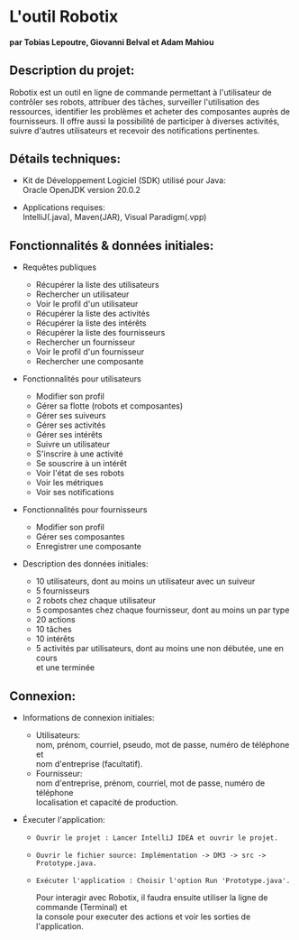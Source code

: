 # L'outil Robotix

#### par Tobias Lepoutre, Giovanni Belval et Adam Mahiou

## Description du projet:

Robotix est un outil en ligne de commande permettant à l'utilisateur de \
contrôler ses robots, attribuer des tâches, surveiller l'utilisation des \
ressources, identifier les problèmes et acheter des composantes auprès de \
fournisseurs. Il offre aussi la possibilité de participer à diverses activités, \
suivre d'autres utilisateurs et recevoir des notifications pertinentes. 

## Détails techniques:

- Kit de Développement Logiciel (SDK) utilisé pour Java: \
Oracle OpenJDK version 20.0.2


- Applications requises: \
IntelliJ(.java), Maven(JAR), Visual Paradigm(.vpp)

## Fonctionnalités & données initiales:

- Requêtes publiques
  - Récupérer la liste des utilisateurs
  - Rechercher un utilisateur
  - Voir le profil d'un utilisateur
  - Récupérer la liste des activités
  - Récupérer la liste des intérêts
  - Récupérer la liste des fournisseurs
  - Rechercher un fournisseur
  - Voir le profil d'un fournisseur
  - Rechercher une composante


- Fonctionnalités pour utilisateurs
  - Modifier son profil
  - Gérer sa flotte (robots et composantes)
  - Gérer ses suiveurs
  - Gérer ses activités
  - Gérer ses intérêts
  - Suivre un utilisateur
  - S'inscrire à une activité
  - Se souscrire à un intérêt
  - Voir l'état de ses robots
  - Voir les métriques
  - Voir ses notifications


- Fonctionnalités pour fournisseurs
  - Modifier son profil
  - Gérer ses composantes
  - Enregistrer une composante


- Description des données initiales:

  - 10 utilisateurs, dont au moins un utilisateur avec un suiveur
  - 5 fournisseurs
  - 2 robots chez chaque utilisateur
  - 5 composantes chez chaque fournisseur, dont au moins un par type
  - 20 actions
  - 10 tâches
  - 10 intérêts
  - 5 activités par utilisateurs, dont au moins une non débutée, une en cours \
  et une terminée


## Connexion:

- Informations de connexion initiales:
  - Utilisateurs: \
  nom, prénom, courriel, pseudo, mot de passe, numéro de téléphone et \
  nom d'entreprise (facultatif).
  - Fournisseur: \
  nom d'entreprise, prénom, courriel, mot de passe, numéro de téléphone \
  localisation et capacité de production.
  

- Éxecuter l'application:
  -     Ouvrir le projet : Lancer IntelliJ IDEA et ouvrir le projet.

  -     Ouvrir le fichier source: Implémentation -> DM3 -> src -> Prototype.java.

  -     Exécuter l'application : Choisir l'option Run 'Prototype.java'.

    Pour interagir avec Robotix, il faudra ensuite utiliser la ligne de commande (Terminal) et \
  la console pour executer des actions et voir les sorties de l'application.
